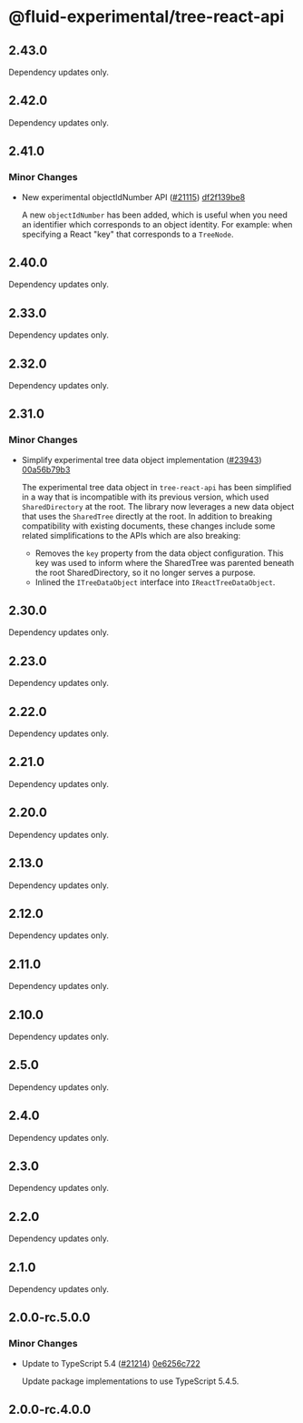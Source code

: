 # @fluid-experimental/tree-react-api

## 2.43.0

Dependency updates only.

## 2.42.0

Dependency updates only.

## 2.41.0

### Minor Changes

- New experimental objectIdNumber API ([#21115](https://github.com/microsoft/FluidFramework/pull/21115)) [df2f139be8](https://github.com/microsoft/FluidFramework/commit/df2f139be8e8145d5eea313814cd6d35018cacee)

  A new `objectIdNumber` has been added, which is useful when you need an identifier which corresponds to an object identity.
  For example: when specifying a React "key" that corresponds to a `TreeNode`.

## 2.40.0

Dependency updates only.

## 2.33.0

Dependency updates only.

## 2.32.0

Dependency updates only.

## 2.31.0

### Minor Changes

- Simplify experimental tree data object implementation ([#23943](https://github.com/microsoft/FluidFramework/pull/23943)) [00a56b79b3](https://github.com/microsoft/FluidFramework/commit/00a56b79b3ba517d56bbde4421fee0cdbfe8af95)

  The experimental tree data object in `tree-react-api` has been simplified in a way that is incompatible with its previous version, which used `SharedDirectory` at the root.
  The library now leverages a new data object that uses the `SharedTree` directly at the root.
  In addition to breaking compatibility with existing documents, these changes include some related simplifications to the APIs which are also breaking:

  - Removes the `key` property from the data object configuration.
    This key was used to inform where the SharedTree was parented beneath the root SharedDirectory, so it no longer serves a purpose.
  - Inlined the `ITreeDataObject` interface into `IReactTreeDataObject`.

## 2.30.0

Dependency updates only.

## 2.23.0

Dependency updates only.

## 2.22.0

Dependency updates only.

## 2.21.0

Dependency updates only.

## 2.20.0

Dependency updates only.

## 2.13.0

Dependency updates only.

## 2.12.0

Dependency updates only.

## 2.11.0

Dependency updates only.

## 2.10.0

Dependency updates only.

## 2.5.0

Dependency updates only.

## 2.4.0

Dependency updates only.

## 2.3.0

Dependency updates only.

## 2.2.0

Dependency updates only.

## 2.1.0

Dependency updates only.

## 2.0.0-rc.5.0.0

### Minor Changes

- Update to TypeScript 5.4 ([#21214](https://github.com/microsoft/FluidFramework/pull/21214)) [0e6256c722](https://github.com/microsoft/FluidFramework/commit/0e6256c722d8bf024f4325bf02547daeeb18bfa6)

  Update package implementations to use TypeScript 5.4.5.

## 2.0.0-rc.4.0.0

